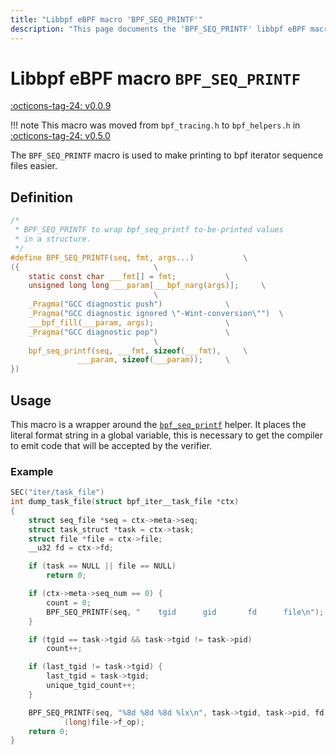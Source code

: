 ```yaml
---
title: "Libbpf eBPF macro 'BPF_SEQ_PRINTF'"
description: "This page documents the 'BPF_SEQ_PRINTF' libbpf eBPF macro, including its definition, usage, and examples."
---
```

# Libbpf eBPF macro `BPF_SEQ_PRINTF`

[:octicons-tag-24: v0.0.9](https://github.com/libbpf/libbpf/releases/tag/v0.0.9)

!!! note
    This macro was moved from `bpf_tracing.h` to `bpf_helpers.h` in [:octicons-tag-24: v0.5.0](https://github.com/libbpf/libbpf/releases/tag/v0.5.0)

The `BPF_SEQ_PRINTF` macro is used to make printing to bpf iterator sequence files easier.

## Definition

```c
/*
 * BPF_SEQ_PRINTF to wrap bpf_seq_printf to-be-printed values
 * in a structure.
 */
#define BPF_SEQ_PRINTF(seq, fmt, args...)			\
({								\
	static const char ___fmt[] = fmt;			\
	unsigned long long ___param[___bpf_narg(args)];		\
								\
	_Pragma("GCC diagnostic push")				\
	_Pragma("GCC diagnostic ignored \"-Wint-conversion\"")	\
	___bpf_fill(___param, args);				\
	_Pragma("GCC diagnostic pop")				\
								\
	bpf_seq_printf(seq, ___fmt, sizeof(___fmt),		\
		       ___param, sizeof(___param));		\
})
```

## Usage

This macro is a wrapper around the [`bpf_seq_printf`](../../../linux/helper-function/bpf_seq_printf.md) helper. It places the literal format string in a global variable, this is necessary to get the compiler to emit code that will be accepted by the verifier.

### Example
```c hl_lines="14 25 26"
SEC("iter/task_file")
int dump_task_file(struct bpf_iter__task_file *ctx)
{
    struct seq_file *seq = ctx->meta->seq;
    struct task_struct *task = ctx->task;
    struct file *file = ctx->file;
    __u32 fd = ctx->fd;

    if (task == NULL || file == NULL)
        return 0;

    if (ctx->meta->seq_num == 0) {
        count = 0;
        BPF_SEQ_PRINTF(seq, "    tgid      gid       fd      file\n");
    }

    if (tgid == task->tgid && task->tgid != task->pid)
        count++;

    if (last_tgid != task->tgid) {
        last_tgid = task->tgid;
        unique_tgid_count++;
    }

    BPF_SEQ_PRINTF(seq, "%8d %8d %8d %lx\n", task->tgid, task->pid, fd,
            (long)file->f_op);
    return 0;
}
```
